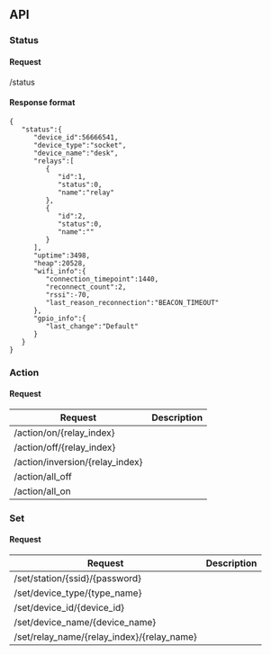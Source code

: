 ## API

### Status 

#### Request
/status

#### Response format
```
{  
   "status":{  
      "device_id":56666541,
      "device_type":"socket",
      "device_name":"desk",
      "relays":[  
         {  
            "id":1,
            "status":0,
            "name":"relay"
         },
         {  
            "id":2,
            "status":0,
            "name":""
         }
      ],
      "uptime":3498,
      "heap":20528,
      "wifi_info":{  
         "connection_timepoint":1440,
         "reconnect_count":2,
         "rssi":-70,
         "last_reason_reconnection":"BEACON_TIMEOUT"
      },
      "gpio_info":{  
         "last_change":"Default"
      }
   }
}
```

### Action

#### Request

Request | Description
------------ | -------------
/action/on/{relay_index} |
/action/off/{relay_index} |
/action/inversion/{relay_index} |
/action/all_off |
/action/all_on |

### Set

#### Request
Request | Description
------------ | -------------
/set/station/{ssid}/{password} |
/set/device_type/{type_name} |
/set/device_id/{device_id} |
/set/device_name/{device_name} |
/set/relay_name/{relay_index}/{relay_name} |




